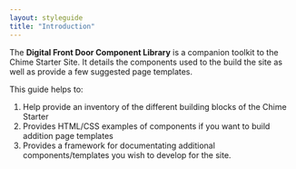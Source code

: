 ```yaml
---
layout: styleguide
title: "Introduction"
---
```


The **Digital Front Door Component Library** is a companion toolkit to the Chime Starter Site. It details the components used to the build the site as well as provide a few suggested page templates.

This guide helps to:

1. Help provide an inventory of the different building blocks of the Chime Starter
2. Provides HTML/CSS examples of components if you want to build addition page templates
3. Provides a framework for documentating additional components/templates you wish to develop for the site.